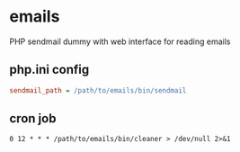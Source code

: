 # emails
PHP sendmail dummy with web interface for reading emails

## php.ini config

```ini
sendmail_path = /path/to/emails/bin/sendmail
```

## cron job

```
0 12 * * * /path/to/emails/bin/cleaner > /dev/null 2>&1
```

